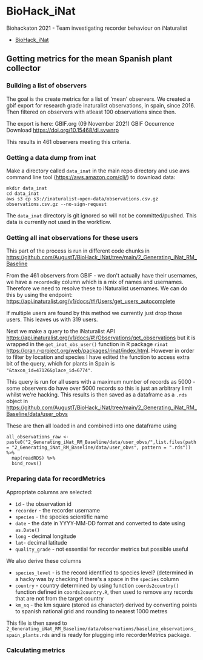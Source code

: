 # BioHack_iNat
Biohackaton 2021 - Team investigating recorder behaviour on iNaturalist

- [BioHack_iNat](#biohack_inat)

## Getting metrics for the mean Spanish plant collector

### Building a list of observers

The goal is the create metrics for a list of 'mean' observers. We created a gbif export for research grade inaturalist observations, in spain, since 2016. Then filtered on observers with atleast 100 observations since then. 

The export is here: GBIF.org (09 November 2021) GBIF Occurrence Download https://doi.org/10.15468/dl.svwnrp 

This results in 461 observers meeting this criteria.

### Getting a data dump from inat

Make a directory called `data_inat` in the main repo directory and use aws command line tool (https://aws.amazon.com/cli/) to download data:

```
mkdir data_inat
cd data_inat
aws s3 cp s3://inaturalist-open-data/observations.csv.gz observations.csv.gz --no-sign-request
```

The `data_inat` directory is git ignored so will not be committed/pushed. This data is currently not used in the workflow.

### Getting all inat observations for these users

This part of the process is run in different code chunks in https://github.com/AugustT/BioHack_iNat/tree/main/2_Generating_iNat_RM_Baseline

From the 461 observers from GBIF - we don't actually have their usernames, we have a `recordedBy` column which is a mix of names and usernames. Therefore we need to resolve these to iNaturalist usernames. We can do this by using the endpoint: https://api.inaturalist.org/v1/docs/#!/Users/get_users_autocomplete 

If multiple users are found by this method we currently just drop those users. This leaves us with 319 users.

Next we make a query to the iNaturalist API https://api.inaturalist.org/v1/docs/#!/Observations/get_observations but it is wrapped in the `get_inat_obs_user()` function in R package `rinat` https://cran.r-project.org/web/packages/rinat/index.html. However in order to filter by location and species I have edited the function to access extra bit of the query, which for plants in Spain is `"&taxon_id=47126&place_id=6774"`.

This query is run for all users with a maximum number of records as 5000 - some observers do have over 5000 records so this is just an arbitrary limit whilst we're hacking. This results is then saved as a dataframe as a `.rds` object in https://github.com/AugustT/BioHack_iNat/tree/main/2_Generating_iNat_RM_Baseline/data/user_obvs

These are then all loaded in and combined into one dataframe using
```
all_observations_raw <- paste0("2_Generating_iNat_RM_Baseline/data/user_obvs/",list.files(path = "2_Generating_iNat_RM_Baseline/data/user_obvs", pattern = ".rds")) %>%
  map(readRDS) %>% 
  bind_rows()
```

### Preparing data for recordMetrics

Appropriate columns are selected:
 * `id` - the observation id
 * `recorder` - the recorder username
 * `species` - the species scientific name
 * `date` - the date in YYYY-MM-DD format and converted to date using `as.Date()`
 * `long` - decimal longitude
 * `lat`- decimal latitude
 * `quality_grade`  - not essential for recorder metrics but possible useful

We also derive these columns
 * `species_level` - is the record identified to species level? (determined in a hacky was by checking if there's a space in the `species` column
 * `country` - country determined by using function `coords2country()` function defined in `coords2country.R`, then used to remove any records that are not from the target country
 * `km_sq` - the km square (stored as character) derived by converting points to spanish national grid and rounding to nearest 1000 metres

This file is then saved to `2_Generating_iNat_RM_Baseline/data/observations/baseline_observations_spain_plants.rds` and is ready for plugging into recorderMetrics package.

### Calculating metrics

